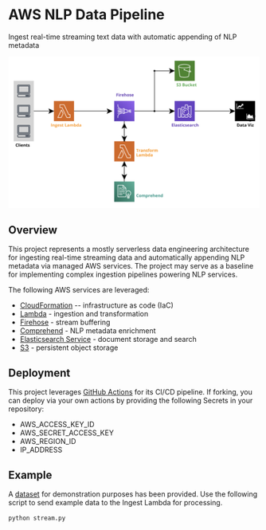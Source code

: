 # AWS NLP Data Pipeline
Ingest real-time streaming text data with automatic appending of NLP metadata

![Architecture](img/diagram.png)

## Overview

This project represents a mostly serverless data engineering architecture for ingesting real-time streaming data and automatically appending NLP metadata via managed AWS services. The project may serve as a baseline for implementing complex ingestion pipelines powering NLP services.

The following AWS services are leveraged:

* [CloudFormation](https://aws.amazon.com/cloudformation/) -- infrastructure as code (IaC)
* [Lambda](https://aws.amazon.com/lambda/) - ingestion and transformation
* [Firehose](https://aws.amazon.com/kinesis/data-firehose/) - stream buffering
* [Comprehend](https://aws.amazon.com/comprehend/) - NLP metadata enrichment
* [Elasticsearch Service](https://aws.amazon.com/elasticsearch-service/) - document storage and search
* [S3](https://aws.amazon.com/s3/) - persistent object storage

## Deployment

This project leverages [GitHub Actions](https://github.com/features/actions) for its CI/CD pipeline. If forking, you can deploy via your own actions by providing the following Secrets in your repository:

* AWS_ACCESS_KEY_ID
* AWS_SECRET_ACCESS_KEY
* AWS_REGION_ID
* IP_ADDRESS

## Example

A [dataset](https://www.kaggle.com/kavita5/twitter-dataset-avengersendgame) for demonstration purposes has been provided. Use the following script to send example data to the Ingest Lambda for processing.

```bash
python stream.py
```
